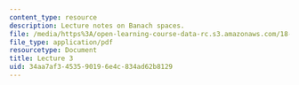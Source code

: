 ```yaml
---
content_type: resource
description: Lecture notes on Banach spaces.
file: /media/https%3A/open-learning-course-data-rc.s3.amazonaws.com/18-102-introduction-to-functional-analysis-spring-2009/34aa7af3453590196e4c834ad62b8129_MIT18_102s09_lec03.pdf
file_type: application/pdf
resourcetype: Document
title: Lecture 3
uid: 34aa7af3-4535-9019-6e4c-834ad62b8129
---
```

